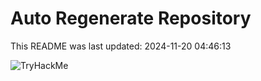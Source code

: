 # Auto Regenerate Repository

This README was last updated: 2024-11-20 04:46:13

 ![TryHackMe](https://tryhackme.com/badge/533634)